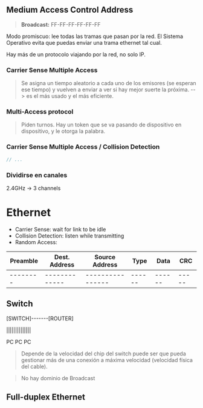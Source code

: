 ## Medium Access Control Address

> **Broadcast:** FF-FF-FF-FF-FF-FF

Modo promiscuo: lee todas las tramas que pasan por la red. El Sistema Operativo evita que puedas enviar una trama ethernet tal cual.

Hay más de un protocolo viajando por la red, no solo IP.

### Carrier Sense Multiple Access

> Se asigna un tiempo aleatorio a cada uno de los emisores (se esperan ese tiempo) y vuelven a enviar a ver si hay mejor suerte la próxima. --> es el más usado y el más eficiente.

### Multi-Access protocol

> Piden turnos. Hay un token que se va pasando de dispositivo en dispositivo, y le otorga la palabra.

### Carrier Sense Multiple Access / Collision Detection

```c
// ...
```

### Dividirse en canales

2.4GHz -> 3 channels

# Ethernet

- Carrier Sense: wait for link to be idle
- Collision Detection: listen while transmitting
- Random Access:

|Preamble|Dest. Address| Source Address | Type | Data | CRC |
|--------|-------------|----------------|------|------|-----|
|--------|-------------|----------------|------|------|-----|

## Switch

[SWITCH]-------[ROUTER]

||||||||||||||

PC PC PC

> Depende de la velocidad del chip del switch puede ser que pueda gestionar más de una conexión a máxima velocidad (velocidad física del cable).

> No hay dominio de Broadcast

## Full-duplex Ethernet
